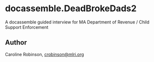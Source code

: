 # docassemble.DeadBrokeDads2

A docassemble guided interview for MA Department of Revenue / Child Support Enforcement

## Author

Caroline Robinson, crobinson@mlri.org

